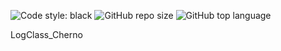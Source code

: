 ![Code style: black](https://img.shields.io/badge/code%20style-black-000000.svg) <img alt="GitHub repo size" src="https://img.shields.io/github/repo-size/co2e14/LogClass_Cherno"> <img alt="GitHub top language" src="https://img.shields.io/github/languages/top/co2e14/LogClass_Cherno">

LogClass_Cherno
